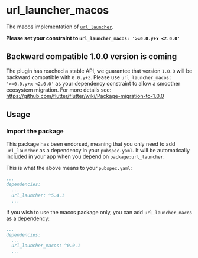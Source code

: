 # url_launcher_macos

The macos implementation of [`url_launcher`][1].

**Please set your constraint to `url_launcher_macos: '>=0.0.y+x <2.0.0'`**

## Backward compatible 1.0.0 version is coming
The plugin has reached a stable API, we guarantee that version `1.0.0` will be backward compatible with `0.0.y+z`.
Please use `url_launcher_macos: '>=0.0.y+x <2.0.0'` as your dependency constraint to allow a smoother ecosystem migration.
For more details see: https://github.com/flutter/flutter/wiki/Package-migration-to-1.0.0

## Usage

### Import the package

This package has been endorsed, meaning that you only need to add `url_launcher`
as a dependency in your `pubspec.yaml`. It will be automatically included in your app
when you depend on `package:url_launcher`.

This is what the above means to your `pubspec.yaml`:

```yaml
...
dependencies:
  ...
  url_launcher: ^5.4.1
  ...
```

If you wish to use the macos package only, you can add  `url_launcher_macos` as a
dependency:

```yaml
...
dependencies:
  ...
  url_launcher_macos: ^0.0.1
  ...
```

[1]: ../url_launcher/url_launcher
